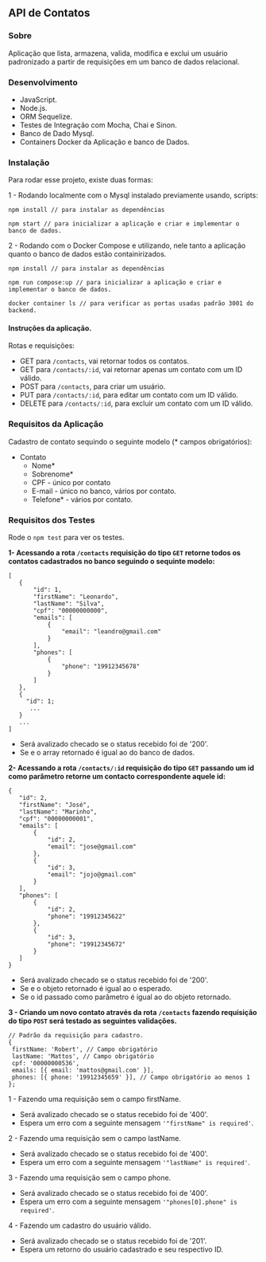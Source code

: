 ## API de Contatos
### Sobre

Aplicação que lista, armazena, valida, modifica e exclui um usuário padronizado a partir de requisições em um banco de dados relacional.

### Desenvolvimento

- JavaScript.
- Node.js.
- ORM Sequelize.
- Testes de Integração com Mocha, Chai e Sinon.
- Banco de Dado Mysql.
- Containers Docker da Aplicação e banco de Dados.

### Instalação 

Para rodar esse projeto, existe duas formas: 

1 - Rodando localmente com o Mysql instalado previamente usando, scripts:  
``` 
npm install // para instalar as dependências

npm start // para inicializar a aplicação e criar e implementar o banco de dados.
```
2 - Rodando com o Docker Compose e utilizando, nele tanto a aplicação quanto o banco de dados estão containirizados.  
``` 
npm install // para instalar as dependências

npm run compose:up // para inicializar a aplicação e criar e implementar o banco de dados.

docker container ls // para verificar as portas usadas padrão 3001 do backend.
```
#### Instruções da aplicação. 

Rotas e requisições: 

- GET para `/contacts`, vai retornar todos os contatos.
- GET para `/contacts/:id`, vai retornar apenas um contato com um ID válido.
- POST para `/contacts`, para criar um usuário.
- PUT para `/contacts/:id`, para editar um contato com um ID válido.
- DELETE para `/contacts/:id`, para excluir um contato com um ID válido.

### Requisitos da Aplicação 

Cadastro de contato sequindo o seguinte modelo (* campos obrigatórios): 
  - Contato 
    - Nome*
    - Sobrenome*
    - CPF - único por contato
    - E-mail - único no banco, vários por contato.
    - Telefone* - vários por contato. 
### Requisitos dos Testes
Rode o `npm test` para ver os testes.

 **1- Acessando a rota `/contacts` requisição do tipo `GET` retorne todos os contatos cadastrados no banco seguindo o sequinte modelo:**
 ```
 [
    {
        "id": 1,
        "firstName": "Leonardo",
        "lastName": "Silva",
        "cpf": "00000000000",
        "emails": [
            {
                "email": "leandro@gmail.com"
            }
        ],
        "phones": [
            {
                "phone": "19912345678"
            }
        ]
    },
    {
      "id": 1;
       ...
    }
    ...
] 
 ```  
  - Será avalizado checado se o status recebido foi  de '200'.
  - Se e o array retornado é igual ao do banco de dados.

 **2- Acessando a rota `/contacts/:id` requisição do tipo `GET`  passando um id como parâmetro retorne um contacto correspondente aquele id:**
 ```
{
    "id": 2,
    "firstName": "José",
    "lastName": "Marinho",
    "cpf": "00000000001",
    "emails": [
        {
            "id": 2,
            "email": "jose@gmail.com"
        },
        {
            "id": 3,
            "email": "jojo@gmail.com"
        }
    ],
    "phones": [
        {
            "id": 2,
            "phone": "19912345622"
        },
        {
            "id": 3,
            "phone": "19912345672"
        }
    ]
}

 ```  
  - Será avalizado checado se o status recebido foi  de '200'.
  - Se e o objeto retornado é igual ao o esperado.
  - Se o id passado como parâmetro é igual ao do objeto retornado.

  **3 - Criando um novo contato através da rota `/contacts` fazendo requisição do tipo `POST` será testado as seguintes validações.**
 
 ```
 // Padrão da requisição para cadastro.
{        
  firstName: 'Robert', // Campo obrigatório
  lastName: 'Mattos', // Campo obrigatório
  cpf: '00000000536',
  emails: [{ email: 'mattos@gmail.com' }],
  phones: [{ phone: '19912345659' }], // Campo obrigatório ao menos 1
};
```

1 - Fazendo uma requisição sem o campo firstName.
- Será avalizado checado se o status recebido foi  de '400'.
- Espera um erro com a seguinte mensagem `'"firstName" is required'`.

2 - Fazendo uma requisição sem o campo lastName.
- Será avalizado checado se o status recebido foi  de '400'.
- Espera um erro com a seguinte mensagem `'"lastName" is required'`.

3 - Fazendo uma requisição sem o campo phone.
- Será avalizado checado se o status recebido foi  de '400'.
- Espera um erro com a seguinte mensagem `'"phones[0].phone" is required'`.

4 - Fazendo um cadastro do usuário válido. 
- Será avalizado checado se o status recebido foi  de '201'.
- Espera um retorno do usuário cadastrado e seu respectivo ID.